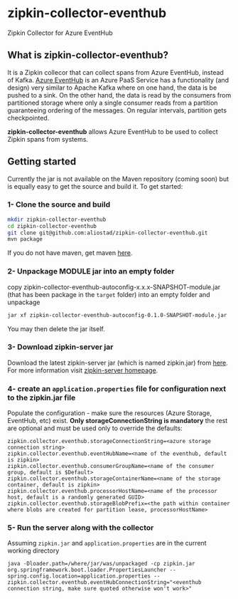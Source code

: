 # zipkin-collector-eventhub
Zipkin Collector for Azure EventHub

## What is zipkin-collector-eventhub?
It is a Zipkin collecor that can collect spans from Azure EventHub, instead of Kafka. [Azure EventHub](https://azure.microsoft.com/en-us/services/event-hubs/) is an Azure PaaS Service has a functionality (and design) very similar to Apache Kafka where on one hand, the data is be pushed to a sink. On the other hand, the data is read by the consumers from partitioned storage where only a single consumer reads from a partition guaranteeing ordering of the messages. On regular intervals, partition gets checkpointed.

**zipkin-collector-eventhub** allows Azure EventHub to be used to collect Zipkin spans from systems.

## Getting started
Currently the jar is not available on the Maven repository (coming soon) but is equally easy to get the source and build it. To get started:

### 1- Clone the source and build
``` bash
mkdir zipkin-collector-eventhub
cd zipkin-collector-eventhub
git clone git@github.com:aliostad/zipkin-collector-eventhub.git
mvn package
```
If you do not have maven, get maven [here](http://maven.apache.org/install.html).

### 2- Unpackage MODULE jar into an empty folder
copy zipkin-collector-eventhub-autoconfig-x.x.x-SNAPSHOT-module.jar (that has been package in the `target` folder) into an empty folder and unpackage
``` bash
jar xf zipkin-collector-eventhub-autoconfig-0.1.0-SNAPSHOT-module.jar
```
You may then delete the jar itself.

### 3- Download zipkin-server jar
Download the latest zipkin-server jar (which is named zipkin.jar) from [here](https://search.maven.org/remote_content?g=io.zipkin.java&a=zipkin-server&v=LATEST&c=exec). For more information visit [zipkin-server homepage](https://github.com/openzipkin/zipkin/tree/master/zipkin-server).  

### 4- create an `application.properties` file for configuration next to the zipkin.jar file
Populate the configuration - make sure the resources (Azure Storage, EventHub, etc) exist. **Only storageConnectionString is mandatory** the rest are optional and must be used only to override the defaults:
```
zipkin.collector.eventhub.storageConnectionString=<azure storage connection string>
zipkin.collector.eventhub.eventHubName=<name of the eventhub, default is zipkin>
zipkin.collector.eventhub.consumerGroupName=<name of the consumer group, default is $Default>
zipkin.collector.eventhub.storageContainerName=<name of the storage container, default is zipkin>
zipkin.collector.eventhub.processorHostName=<name of the processor host, default is a randomly generated GUID>
zipkin.collector.eventhub.storageBlobPrefix=<the path within container where blobs are created for partition lease, processorHostName>
```

### 5- Run the server along with the collector
Assuming `zipkin.jar` and `application.properties` are in the current working directory
```
java -Dloader.path=/where/jar/was/unpackaged -cp zipkin.jar org.springframework.boot.loader.PropertiesLauncher --spring.config.location=application.properties --zipkin.collector.eventhub.eventHubConnectionString="<eventhub connection string, make sure quoted otherwise won't work>"
```
